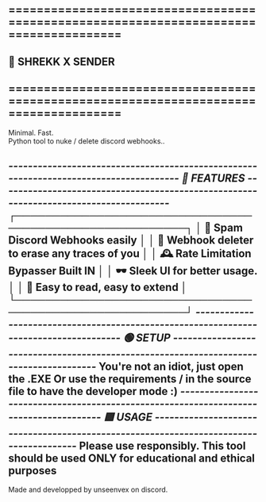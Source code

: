 ## ======================================================================================
## 				      			        🧩 SHREKK X SENDER
## ======================================================================================

Minimal. Fast.  
Python tool to nuke / delete discord webhooks..

***--------------------------------------------------------------------------------------
                                🧬 FEATURES
--------------------------------------------------------------------------------------***
              ┌────────────────────────────────────────────────────────┐
              │ 🔫 Spam Discord Webhooks easily		 	 	   	             │
              │ 🧾 Webhook deleter to erase any traces of you 	  	   │
              │ 🕰️ Rate Limitation Bypasser Built IN	       		  	   │
              │ 🕶️ Sleek UI for better usage. 		       		  		     │
              │ 🧱 Easy to read, easy to extend            		    		 │
              └────────────────────────────────────────────────────────┘
***--------------------------------------------------------------------------------------
                                🟢 SETUP
--------------------------------------------------------------------------------------***
You're not an idiot, just open the .EXE
Or use the requirements / in the source file to have the developer mode :)
***--------------------------------------------------------------------------------------
                                🟩 USAGE
--------------------------------------------------------------------------------------***
Please use responsibly.
This tool should be used ONLY for educational and ethical purposes
--------------------------------------------------------------------------------------
Made and developped by unseenvex on discord.
